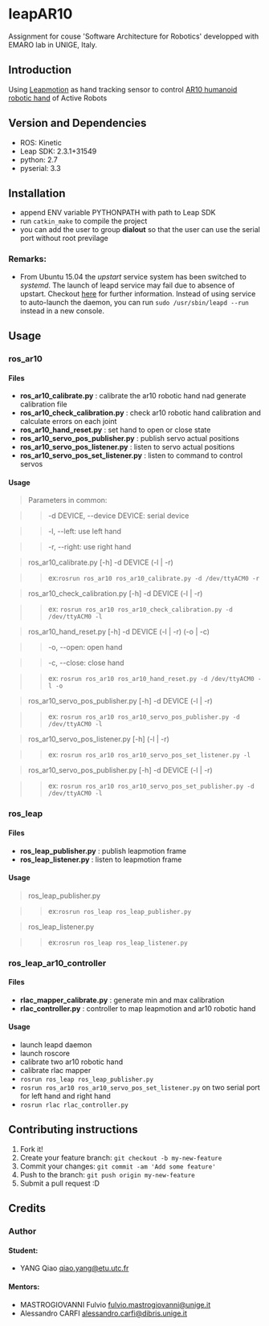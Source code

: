 # leapAR10
Assignment for couse 'Software Architecture for Robotics' developped with EMARO lab in UNIGE, Italy.

## Introduction

Using [Leapmotion](https://www.leapmotion.com/) as hand tracking sensor to control [AR10 humanoid robotic hand](http://www.active-robots.com/ar10-humanoid-robotic-hand) of Active Robots

## Version and Dependencies
- ROS: Kinetic
- Leap SDK: 2.3.1+31549
- python: 2.7
- pyserial: 3.3

## Installation
- append ENV variable PYTHONPATH with path to Leap SDK
- run `catkin_make` to compile the project
- you can add the user to group **dialout** so that the user can use the serial port without root previlage

### Remarks:

- From Ubuntu 15.04 the *upstart* service system has been switched to *systemd*. The launch of leapd service may fail due to absence of upstart. Checkout [here](https://wiki.ubuntu.com/SystemdForUpstartUsers) for further information. Instead of using service to auto-launch the daemon, you can run `sudo /usr/sbin/leapd --run` instead in a new console.

## Usage

### ros_ar10

#### Files
- **ros\_ar10\_calibrate.py** : calibrate the ar10 robotic hand nad generate calibration file
- **ros\_ar10\_check\_calibration.py** : check ar10 robotic hand calibration and calculate errors on each joint
- **ros\_ar10\_hand\_reset.py** : set hand to open or close state
- **ros\_ar10\_servo\_pos\_publisher.py** : publish servo actual positions
- **ros\_ar10\_servo\_pos\_listener.py** : listen to servo actual positions
- **ros\_ar10\_servo\_pos\_set\_listener.py** : listen to command to control servos

#### Usage

> Parameters in common:

>>  -d DEVICE, --device DEVICE:
                          serial device

>> -l, --left:            use left hand

>> -r, --right:           use right hand

> ros\_ar10\_calibrate.py [-h] -d DEVICE (-l | -r)

>> ex:`rosrun ros_ar10 ros_ar10_calibrate.py -d /dev/ttyACM0 -r`


> ros\_ar10\_check\_calibration.py [-h] -d DEVICE (-l | -r)

>> ex: `rosrun ros_ar10 ros_ar10_check_calibration.py -d /dev/ttyACM0 -l`

> ros\_ar10\_hand\_reset.py [-h] -d DEVICE (-l | -r) (-o | -c)

>> -o, --open:            open hand

>> -c, --close:           close hand

>> ex: `rosrun ros_ar10 ros_ar10_hand_reset.py -d /dev/ttyACM0 -l -o`

> ros\_ar10\_servo\_pos\_publisher.py [-h] -d DEVICE (-l | -r)

>> ex: `rosrun ros_ar10 ros_ar10_servo_pos_publisher.py -d /dev/ttyACM0 -l`

> ros\_ar10\_servo\_pos\_listener.py [-h]  (-l | -r)

>> ex: `rosrun ros_ar10 ros_ar10_servo_pos_set_listener.py -l`

> ros\_ar10\_servo\_pos\_publisher.py [-h] -d DEVICE (-l | -r)

>> ex: `rosrun ros_ar10 ros_ar10_servo_pos_set_publisher.py -d /dev/ttyACM0 -l`

### ros_leap

#### Files
- **ros\_leap\_publisher.py** : publish leapmotion frame
- **ros\_leap\_listener.py** : listen to leapmotion frame

#### Usage

> ros\_leap\_publisher.py

>> ex:`rosrun ros_leap ros_leap_publisher.py`

> ros\_leap\_listener.py

>> ex:`rosrun ros_leap ros_leap_listener.py`

### ros_leap_ar10_controller

#### Files
- **rlac\_mapper\_calibrate.py** : generate min and max calibration 
- **rlac\_controller.py** : controller to map leapmotion and ar10 robotic hand

#### Usage
- launch leapd daemon
- launch roscore
- calibrate two ar10 robotic hand
- calibrate rlac mapper
- `rosrun ros_leap ros_leap_publisher.py`
- `rosrun ros_ar10 ros_ar10_servo_pos_set_listener.py` on two serial port for left hand and right hand
- `rosrun rlac rlac_controller.py`

## Contributing instructions

1. Fork it!
2. Create your feature branch: `git checkout -b my-new-feature`
3. Commit your changes: `git commit -am 'Add some feature'`
4. Push to the branch: `git push origin my-new-feature`
5. Submit a pull request :D

## Credits

### Author
#### Student:
- YANG Qiao <qiao.yang@etu.utc.fr>

#### Mentors:
- MASTROGIOVANNI Fulvio <fulvio.mastrogiovanni@unige.it>
- Alessandro CARFI <alessandro.carfi@dibris.unige.it>
